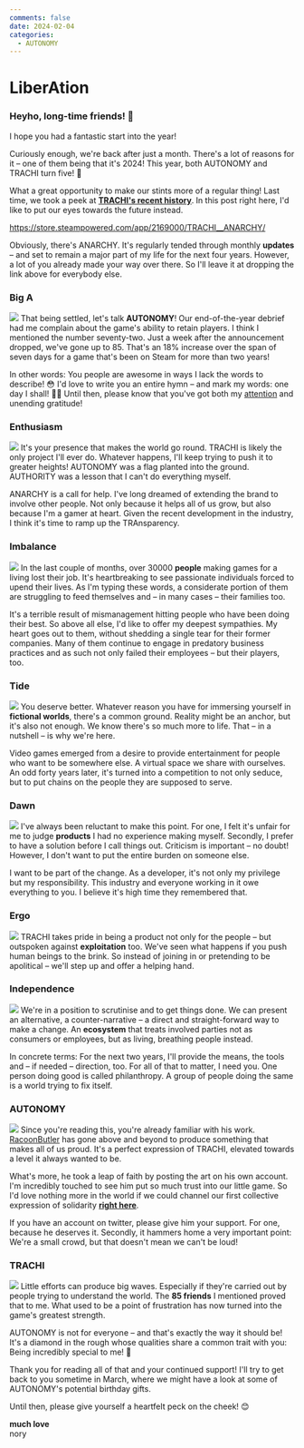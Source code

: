 ```yaml
---
comments: false
date: 2024-02-04
categories:
  - AUTONOMY
---
```


# LiberAtion

### Heyho, long-time friends! 👋

I hope you had a fantastic start into the year! 

Curiously enough, we're back after just a month. There's a lot of reasons for it – one of them being that it's 2024! This year, both AUTONOMY and TRACHI turn five! 🎉 

What a great opportunity to make our stints more of a regular thing! Last time, we took a peek at [**TRACHI's recent history**](https://store.steampowered.com/news/app/1811440/view/3676678039663808533). In this post right here, I'd like to put our eyes towards the future instead.

https://store.steampowered.com/app/2169000/TRACHI__ANARCHY/

Obviously, there's ANARCHY. It's regularly tended through monthly **updates** – and set to remain a major part of my life for the next four years. However, a lot of you already made your way over there. So I'll leave it at dropping the link above for everybody else.

### **Big A**
![](../../../../../assets/blog/images/steam/2024/0b2c5c42ed1ab3f5bbd3809372146247b404b3af.png)
That being settled, let's talk **AUTONOMY**! Our end-of-the-year debrief had me complain about the game's ability to retain players. I think I mentioned the number seventy-two. Just a week after the announcement dropped, we've gone up to 85. That's an 18% increase over the span of seven days for a game that's been on Steam for more than two years! 

In other words: You people are awesome in ways I lack the words to describe! 😳 I'd love to write you an entire hymn – and mark my words: one day I shall! 😤🙏 Until then, please know that you've got both my [attention](https://forms.gle/XyjvmmC6JgnHuMep9) and unending gratitude!

### **Enthusiasm**
![](../../../../../assets/blog/images/steam/2024/694d189e00d71e02d3ea1503e8c8047d3f9c81ab.png)
It's your presence that makes the world go round. TRACHI is likely the only project I'll ever do. Whatever happens, I'll keep trying to push it to greater heights! AUTONOMY was a flag planted into the ground. AUTHORITY was a lesson that I can't do everything myself. 

ANARCHY is a call for help. I've long dreamed of extending the brand to involve other people. Not only because it helps all of us grow, but also because I'm a gamer at heart. Given the recent development in the industry, I think it's time to ramp up the TRAnsparency.

### **Imbalance**
![](../../../../../assets/blog/images/steam/2024/e3515f1f983be5afb2a7bf1a02b8d2d8bc405748.png)
In the last couple of months, over 30000 **people** making games for a living lost their job. It's heartbreaking to see passionate individuals forced to upend their lives. As I'm typing these words, a considerate portion of them are struggling to feed themselves and – in many cases – their families too.

It's a terrible result of mismanagement hitting people who have been doing their best. So above all else, I'd like to offer my deepest sympathies. My heart goes out to them, without shedding a single tear for their former companies. Many of them continue to engage in predatory business practices and as such not only failed their employees – but their players, too.

### **Tide**
![](../../../../../assets/blog/images/steam/2024/73c2b9e6be53bb68ed5fb1ed0cb97b915fdd2cf9.png)
You deserve better. Whatever reason you have for immersing yourself in **fictional worlds**, there's a common ground. Reality might be an anchor, but it's also not enough. We know there's so much more to life. That – in a nutshell – is why we're here.

Video games emerged from a desire to provide entertainment for people who want to be somewhere else. A virtual space we share with ourselves. An odd forty years later, it's turned into a competition to not only seduce, but to put chains on the people they are supposed to serve. 

### **Dawn**
![](../../../../../assets/blog/images/steam/2024/db5c5c3293ae4d56af6a3fefff5000bedba8ebaf.png)
I've always been reluctant to make this point. For one, I felt it's unfair for me to judge **products** I had no experience making myself. Secondly, I prefer to have a solution before I call things out. Criticism is important – no doubt! However, I don't want to put the entire burden on someone else.

I want to be part of the change. As a developer, it's not only my privilege but my responsibility. This industry and everyone working in it owe everything to you. I believe it's high time they remembered that.

### **Ergo**
![](../../../../../assets/blog/images/steam/2024/dab85297f8fce368a22510523674a575f21471ba.png)
TRACHI takes pride in being a product not only for the people – but outspoken against **exploitation** too. We've seen what happens if you push human beings to the brink. So instead of joining in or pretending to be apolitical – we'll step up and offer a helping hand.

### **Independence**
![](../../../../../assets/blog/images/steam/2024/add8c6e1e9c01db0344db734f52df3947ffdfe2d.png)
We're in a position to scrutinise and to get things done. We can present an alternative, a counter-narrative – a direct and straight-forward way to make a change. An **ecosystem** that treats involved parties not as consumers or employees, but as living, breathing people instead.

In concrete terms: For the next two years, I'll provide the means, the tools and – if needed – direction, too. For all of that to matter, I need you. One person doing good is called philanthropy. A group of people doing the same is a world trying to fix itself.

### **AUTONOMY**
![](../../../../../assets/blog/images/steam/2024/87d536c3c29f05e4433fe9054861ed4e3d53acef.png)
Since you're reading this, you're already familiar with his work. [RacoonButler](https://twitter.com/pataypusa) has gone above and beyond to produce something that makes all of us proud. It's a perfect expression of TRACHI, elevated towards a level it always wanted to be.

What's more, he took a leap of faith by posting the art on his own account. I'm incredibly touched to see him put so much trust into our little game. So I'd love nothing more in the world if we could channel our first collective expression of solidarity [**right here**](https://twitter.com/pataypusa/status/1751922737776349226).

If you have an account on twitter, please give him your support. For one, because he deserves it. Secondly, it hammers home a very important point: We're a small crowd, but that doesn't mean we can't be loud!

### **TRACHI**
![](../../../../../assets/blog/images/steam/2024/a22ca8c136d3a0c48f1f438a2b66c96dc4f1f745.png)
Little efforts can produce big waves. Especially if they're carried out by people trying to understand the world. The **85 friends** I mentioned proved that to me. What used to be a point of frustration has now turned into the game's greatest strength. 

AUTONOMY is not for everyone – and that's exactly the way it should be! It's a diamond in the rough whose qualities share a common trait with you: Being incredibly special to me! 🥰

Thank you for reading all of that and your continued support! I'll try to get back to you sometime in March, where we might have a look at some of AUTONOMY's potential birthday gifts. 

Until then, please give yourself a heartfelt peck on the cheek! 😊

**much love**  
nory
